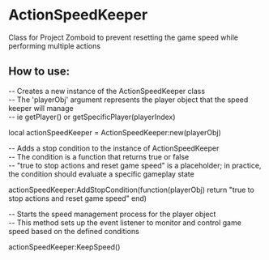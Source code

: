 # ActionSpeedKeeper
Class for Project Zomboid to prevent resetting the game speed while performing multiple actions

## How to use:

-- Creates a new instance of the ActionSpeedKeeper class  
-- The 'playerObj' argument represents the player object that the speed keeper will manage  
-- ie getPlayer() or getSpecificPlayer(playerIndex)  
  
local actionSpeedKeeper = ActionSpeedKeeper:new(playerObj)
  
-- Adds a stop condition to the instance of ActionSpeedKeeper  
-- The condition is a function that returns true or false  
-- "true to stop actions and reset game speed" is a placeholder; in practice, the condition should evaluate a specific gameplay state  
  
actionSpeedKeeper:AddStopCondition(function(playerObj)
    return "true to stop actions and reset game speed"
end)  

-- Starts the speed management process for the player object  
-- This method sets up the event listener to monitor and control game speed based on the defined conditions  
  
actionSpeedKeeper:KeepSpeed()  
